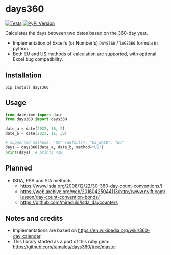 # days360

[![Tests](https://github.com/tfeldmann/days360/actions/workflows/tests.yml/badge.svg)](https://github.com/tfeldmann/days360/actions/workflows/tests.yml)
<a href="https://pypi.org/project/days360/">
  <img src="https://img.shields.io/pypi/v/days360" title="PyPI Version">
</a>

Calculates the days between two dates based on the 360-day year.

- Implementation of Excel's (or Number's) `DAYS360` / `TAGE360` formula in python.
- Both EU and US methods of calculation are supported, with optional Excel bug compatibility.

## Installation

```
pip install days360
```

## Usage

```python
from datetime import date
from days360 import days360

date_a = date(2022, 10, 2)
date_b = date(2023, 11, 30)

# supported methods: "US" (default), "US_NASD", "EU"
days = days360(date_a, date_b, method="US")
print(days)  # prints 418
```

## Planned

- ISDA, PSA and SIA methods
  - https://www.isda.org/2008/12/22/30-360-day-count-conventions/)
  - https://web.archive.org/web/20160425044113/http://www.nyift.com/lesson/day-count-convention-bonds/
  - https://github.com/miradulo/isda_daycounters

## Notes and credits

- Implementations are based on https://en.wikipedia.org/wiki/360-day_calendar.
- This library started as a port of this ruby gem: https://github.com/tamaloa/days360/tree/master
